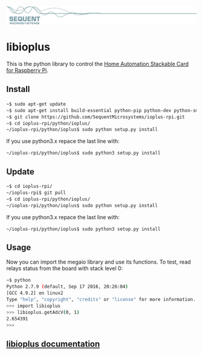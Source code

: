 [![ioplus-rpi](res/sequent.jpg)](https://www.sequentmicrosystems.com)

# libioplus

This is the python library to control the [Home Automation Stackable Card for Raspberry Pi](https://sequentmicrosystems.com/products/raspberry-pi-home-automation-card).

## Install

```bash
~$ sudo apt-get update
~$ sudo apt-get install build-essential python-pip python-dev python-smbus git
~$ git clone https://github.com/SequentMicrosystems/ioplus-rpi.git
~$ cd ioplus-rpi/python/ioplus/
~/ioplus-rpi/python/ioplus$ sudo python setup.py install
```
If you use python3.x repace the last line with:
```
~/ioplus-rpi/python/ioplus$ sudo python3 setup.py install
```
## Update

```bash
~$ cd ioplus-rpi/
~/ioplus-rpi$ git pull
~$ cd ioplus-rpi/python/ioplus/
~/ioplus-rpi/python/ioplus$ sudo python setup.py install
```
If you use python3.x repace the last line with:
```
~/ioplus-rpi/python/ioplus$ sudo python3 setup.py install
```
## Usage 

Now you can import the megaio library and use its functions. To test, read relays status from the board with stack level 0:

```bash
~$ python
Python 2.7.9 (default, Sep 17 2016, 20:26:04)
[GCC 4.9.2] on linux2
Type "help", "copyright", "credits" or "license" for more information.
>>> import libioplus
>>> libioplus.getAdcV(0, 1)
2.654391
>>>
```

## [libioplus documentation](ioplus/README.md)






